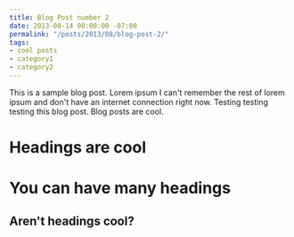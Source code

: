 ```yaml
---
title: Blog Post number 2
date: 2013-08-14 00:00:00 -07:00
permalink: "/posts/2013/08/blog-post-2/"
tags:
- cool posts
- category1
- category2
---
```


This is a sample blog post. Lorem ipsum I can't remember the rest of lorem ipsum and don't have an internet connection right now. Testing testing testing this blog post. Blog posts are cool.

Headings are cool
======

You can have many headings
======

Aren't headings cool?
------